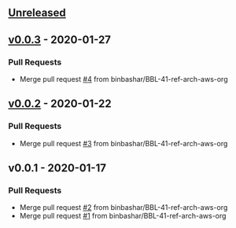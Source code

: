 <a name="unreleased"></a>
## [Unreleased]


<a name="v0.0.3"></a>
## [v0.0.3] - 2020-01-27
### Pull Requests
- Merge pull request [#4](https://github.com/binbashar/bb-devops-tf-aws-organizations/issues/4) from binbashar/BBL-41-ref-arch-aws-org


<a name="v0.0.2"></a>
## [v0.0.2] - 2020-01-22
### Pull Requests
- Merge pull request [#3](https://github.com/binbashar/bb-devops-tf-aws-organizations/issues/3) from binbashar/BBL-41-ref-arch-aws-org


<a name="v0.0.1"></a>
## v0.0.1 - 2020-01-17
### Pull Requests
- Merge pull request [#2](https://github.com/binbashar/bb-devops-tf-aws-organizations/issues/2) from binbashar/BBL-41-ref-arch-aws-org
- Merge pull request [#1](https://github.com/binbashar/bb-devops-tf-aws-organizations/issues/1) from binbashar/BBL-41-ref-arch-aws-org


[Unreleased]: https://github.com/binbashar/bb-devops-tf-aws-organizations/compare/v0.0.3...HEAD
[v0.0.3]: https://github.com/binbashar/bb-devops-tf-aws-organizations/compare/v0.0.2...v0.0.3
[v0.0.2]: https://github.com/binbashar/bb-devops-tf-aws-organizations/compare/v0.0.1...v0.0.2
